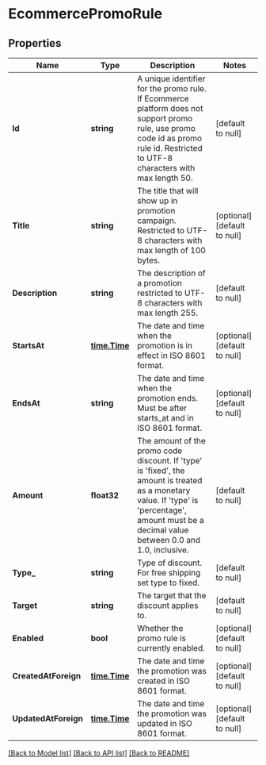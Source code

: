 # EcommercePromoRule

## Properties
Name | Type | Description | Notes
------------ | ------------- | ------------- | -------------
**Id** | **string** | A unique identifier for the promo rule. If Ecommerce platform does not support promo rule, use promo code id as promo rule id. Restricted to UTF-8 characters with max length 50. | [default to null]
**Title** | **string** | The title that will show up in promotion campaign. Restricted to UTF-8 characters with max length of 100 bytes. | [optional] [default to null]
**Description** | **string** | The description of a promotion restricted to UTF-8 characters with max length 255. | [default to null]
**StartsAt** | [**time.Time**](time.Time.md) | The date and time when the promotion is in effect in ISO 8601 format. | [optional] [default to null]
**EndsAt** | **string** | The date and time when the promotion ends. Must be after starts_at and in ISO 8601 format. | [optional] [default to null]
**Amount** | **float32** | The amount of the promo code discount. If &#x27;type&#x27; is &#x27;fixed&#x27;, the amount is treated as a monetary value. If &#x27;type&#x27; is &#x27;percentage&#x27;, amount must be a decimal value between 0.0 and 1.0, inclusive. | [default to null]
**Type_** | **string** | Type of discount. For free shipping set type to fixed. | [default to null]
**Target** | **string** | The target that the discount applies to. | [default to null]
**Enabled** | **bool** | Whether the promo rule is currently enabled. | [optional] [default to null]
**CreatedAtForeign** | [**time.Time**](time.Time.md) | The date and time the promotion was created in ISO 8601 format. | [optional] [default to null]
**UpdatedAtForeign** | [**time.Time**](time.Time.md) | The date and time the promotion was updated in ISO 8601 format. | [optional] [default to null]

[[Back to Model list]](../README.md#documentation-for-models) [[Back to API list]](../README.md#documentation-for-api-endpoints) [[Back to README]](../README.md)

